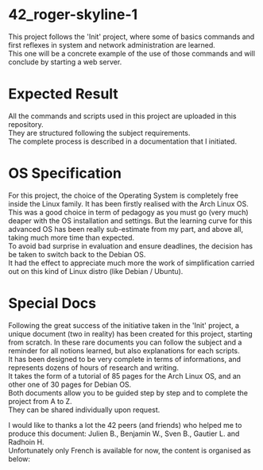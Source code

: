 # 42_roger-skyline-1
This project follows the 'Init' project, where some of basics commands and first reflexes in system and network administration are learned.  
This one will be a concrete example of the use of those commands and will conclude by starting a web server. 

# Expected Result
All the commands and scripts used in this project are uploaded in this repository.  
They are structured following the subject requirements.  
The complete process is described in a documentation that I initiated.

# OS Specification
For this project, the choice of the Operating System is completely free inside the Linux family.
It has been firstly realised with the Arch Linux OS.
This was a good choice in term of pedagogy as you must go (very much) deaper with the OS installation and settings.
But the learning curve for this advanced OS has been really sub-estimate from my part, and above all, taking much more time than expected.  
To avoid bad surprise in evaluation and ensure deadlines, the decision has be taken to switch back to the Debian OS.  
It had the effect to appreciate much more the work of simplification carried out on this kind of Linux distro (like Debian / Ubuntu).

# Special Docs
Following the great success of the initiative taken in the 'Init' project, a unique document (two in reality) has been created for this project, starting from scratch. 
In these rare documents you can follow the subject and a reminder for all notions learned, but also explanations for each scripts.  
It has been designed to be very complete in terms of informations, and represents dozens of hours of research and writing.  
It takes the form of a tutorial of 85 pages for the Arch Linux OS, and an other one of 30 pages for Debian OS.  
Both documents allow you to be guided step by step and to complete the project from A to Z.  
They can be shared individually upon request.  

I would like to thanks a lot the 42 peers (and friends) who helped me to produce this document: Julien B., Benjamin W., Sven B., Gautier L. and Radhoin H.  
Unfortunately only French is available for now, the content is organised as below:
